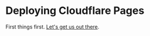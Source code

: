 # Deploying Cloudflare Pages

First things first. [Let's get us out there](../resources/#cloudflare-pages). 